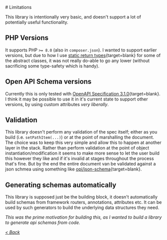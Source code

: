 # Limitations

This library is intentionally very basic, and doesn't support a lot of potentially useful functionality.

## PHP Versions

It supports PHP `>= 8.0` (also in `composer.json`). I wanted to support earlier versions, but due to how I use [static return types](https://wiki.php.net/rfc/static_return_type){target=blank} for some of the abstract classes, it was not really do-able to go any lower (without sacrificing some type-safety which is handy).

## Open API Schema versions

Currently this is only tested with [OpenAPI Specification 3.1.0](https://spec.openapis.org/oas/v3.1.0.html){target=blank}. I think it may be possible to use it in it's current state to support other versions, by using custom attributes *very liberally*.

## Validation

This library doesn't perform any validation of the spec itself; either as you build (i.e. `setPathItem(...)`) or at the point of marshalling the document. The choice was to keep this very simple and allow this to happen at another layer in the stack. Rather than perform validation at the point of object instantiation/modification it seems to make more sense to let the user build this however they like and if it's invalid at stages throughout the process that's fine. But by the end the entire document van be validated against a json schmea using something like [opi/json-schema](https://github.com/opis/json-schema){target=blank}.

## Generating schemas automatically

This library is supposed just be the building block, it doesn't automatically build schemas from framework routers, annotations, attributes etc. It can be used by such generators to build the underlying data structures they need.

*This was the prime motivation for building this, as I wanted to build a library to generate api schemas from code.*

*[< Back](../)*